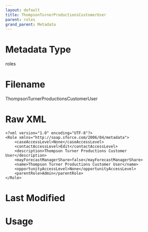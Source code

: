 ```yaml
---
layout: default
title: ThompsonTurnerProductionsCustomerUser
parent: roles
grand_parent: Metadata
---
```

# Metadata Type
roles


# Filename 
ThompsonTurnerProductionsCustomerUser


# Raw XML
```
<?xml version="1.0" encoding="UTF-8"?>
<Role xmlns="http://soap.sforce.com/2006/04/metadata">
    <caseAccessLevel>None</caseAccessLevel>
    <contactAccessLevel>Edit</contactAccessLevel>
    <description>Thompson Turner Productions Customer User</description>
    <mayForecastManagerShare>false</mayForecastManagerShare>
    <name>Thompson Turner Productions Customer User</name>
    <opportunityAccessLevel>None</opportunityAccessLevel>
    <parentRole>Admin</parentRole>
</Role>
```


# Last Modified


# Usage
